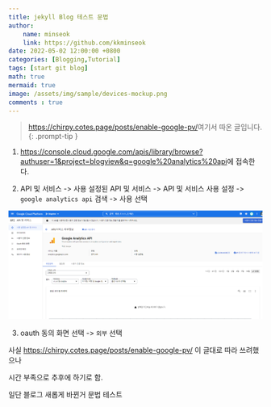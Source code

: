 ```yaml
---
title: jekyll Blog 테스트 문법
author: 
    name: minseok
    link: https://github.com/kkminseok
date: 2022-05-02 12:00:00 +0800
categories: [Blogging,Tutorial]
tags: [start git blog]
math: true
mermaid: true
image: /assets/img/sample/devices-mockup.png
comments : true
---
```


> <https://chirpy.cotes.page/posts/enable-google-pv/>여기서 따온 글입니다.
{: .prompt-tip }

1. <https://console.cloud.google.com/apis/library/browse?authuser=1&project=blogview&q=google%20analytics%20api>에 접속한다.

2. API 및 서비스 -> 사용 설정된 API 및 서비스 -> API 및 서비스 사용 설정 -> `google analytics api` 검색 -> 사용 선택

![](/assets/img/blogviewPost/analytics.png)

3. oauth 동의 화면 선택 -> `외부` 선택


사실 <https://chirpy.cotes.page/posts/enable-google-pv/> 이 글대로 따라 쓰려했으나

시간 부족으로 추후에 하기로 함.

일단 블로그 새롭게 바뀐거 문법 테스트

